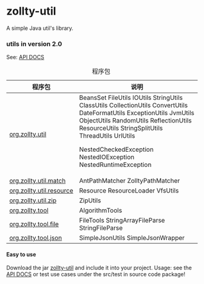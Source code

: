 zollty-util
==========

A simple Java util's library.

### utils in version 2.0
 See: <a href="http://www.zollty.com/zollty-util/apidocs/" target="_blank">API DOCS</a>

<table class="overviewSummary" border="0" cellpadding="3" cellspacing="0" summary="程序包表, 列表程序包和解释">
<caption><span>程序包</span><span class="tabEnd">&nbsp;</span></caption>
<tr>
<th scope="col">程序包</th>
<th scope="col">说明</th>
</tr>
<tbody>
<tr>
<td><a href="http://www.zollty.com/zollty-util/apidocs/org/zollty/util/package-summary.html" target="_blank">org.zollty.util</a></td>
<td>
BeansSet
FileUtils
IOUtils
StringUtils
ClassUtils
CollectionUtils
ConvertUtils
DateFormatUtils
ExceptionUtils
JvmUtils
ObjectUtils
RandomUtils
ReflectionUtils
ResourceUtils
StringSplitUtils
ThreadUtils
UrlUtils

NestedCheckedException
NestedIOException
NestedRuntimeException
</td>
</tr>
<tr>
<td><a href="http://www.zollty.com/zollty-util/apidocs/org/zollty/util/match/package-summary.html" target="_blank">org.zollty.util.match</a></td>
<td>
AntPathMatcher
ZolltyPathMatcher
</td>
</tr>
<tr>
<td><a href="http://www.zollty.com/zollty-util/apidocs/org/zollty/util/resource/package-summary.html" target="_blank">org.zollty.util.resource</a></td>
<td>
Resource
ResourceLoader
VfsUtils
</td>
</tr>
<tr>
<td><a href="http://www.zollty.com/zollty-util/apidocs/org/zollty/util/zip/package-summary.html" target="_blank">org.zollty.util.zip</a></td>
<td>
ZipUtils
</td>
</tr>
<tr>
<td><a href="http://www.zollty.com/zollty-util/apidocs/org/zollty/tool/package-summary.html" target="_blank">org.zollty.tool</a></td>
<td>
AlgorithmTools
</td>
</tr>
<tr>
<td><a href="http://www.zollty.com/zollty-util/apidocs/org/zollty/tool/file/package-summary.html" target="_blank">org.zollty.tool.file</a></td>
<td>
FileTools
StringArrayFileParse
StringFileParse
</td>
</tr>
<tr>
<td><a href="http://www.zollty.com/zollty-util/apidocs/org/zollty/tool/json/package-summary.html" target="_blank">org.zollty.tool.json</a></td>
<td>
SimpleJsonUtils
SimpleJsonWrapper
</td>
</tr>
</tbody>
</table>

#### Easy to use

Download the jar <a href="https://github.com/zollty-org/zollty-util/tree/master/dist" target="_blank">zollty-util</a> and include it into your project. Usage: see the <a href="http://www.zollty.com/zollty-util/apidocs/" target="_blank">API DOCS</a> or test use cases under the src/test in source code package!
